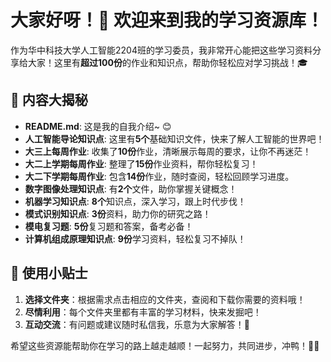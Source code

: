 # 大家好呀！🌟 欢迎来到我的学习资源库！

作为华中科技大学人工智能2204班的学习委员，我非常开心能把这些学习资料分享给大家！这里有**超过100份**的作业和知识点，帮助你轻松应对学习挑战！🎓

## 📁 内容大揭秘

- **README.md**: 这是我的自我介绍~ 😊
- **人工智能导论知识点**: 这里有**5个**基础知识文件，快来了解人工智能的世界吧！
- **大三上每周作业**: 收集了**10份**作业，清晰展示每周的要求，让你不再迷茫！
- **大二上学期每周作业**: 整理了**15份**作业资料，帮你轻松复习！
- **大二下学期每周作业**: 包含**14份**作业，随时查阅，轻松回顾学习进度。
- **数字图像处理知识点**: 有**2个**文件，助你掌握关键概念！
- **机器学习知识点**: **8个**知识点，深入学习，跟上时代步伐！
- **模式识别知识点**: **3份**资料，助力你的研究之路！
- **模电复习题**: **5份**复习题和答案，备考必备！
- **计算机组成原理知识点**: **9份**学习资料，轻松复习不掉队！

## 🚀 使用小贴士

1. **选择文件夹**：根据需求点击相应的文件夹，查阅和下载你需要的资料哦！
2. **尽情利用**：每个文件夹里都有丰富的学习材料，快来发掘吧！
3. **互动交流**：有问题或建议随时私信我，乐意为大家解答！💬

希望这些资源能帮助你在学习的路上越走越顺！一起努力，共同进步，冲鸭！💪✨
